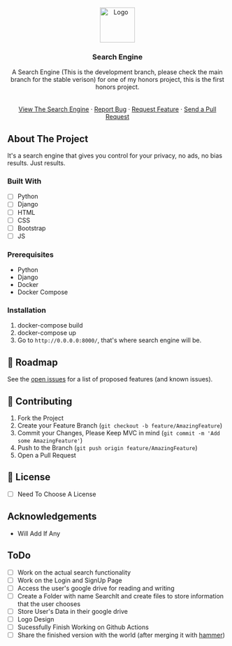 <!-- PROJECT LOGO -->
<br />
<p align="center">
  <a href="https://github.com/roshanlam/HonorsPy/">
    <img src="./logo.png" alt="Logo" width="80" height="80">
  </a>

  <h3 align="center">Search Engine</h3>
  <p align="center">
    A Search Engine (This is the development branch, please check the main branch for the stable verison) for one of my honors project, this is the first honors project.
    <br />
    <br />
    <br />
    <a href="">View The Search Engine</a>
    ·
    <a href="https://github.com/roshanlam/HonorsPy/issues">Report Bug</a>
    ·
    <a href="https://github.com/roshanlam/HonorsPy/issues">Request Feature</a>
    ·
    <a href="https://github.com/roshanlam/HonorsPy/pulls">Send a Pull Request</a>
  </p>

<!-- ABOUT THE PROJECT -->
## About The Project
It's a search engine that gives you control for your privacy, no ads, no bias results. Just results.


### Built With
- [ ] Python
- [ ] Django
- [ ] HTML
- [ ] CSS
- [ ] Bootstrap
- [ ] JS

### Prerequisites

* Python
* Django
* Docker
* Docker Compose

### Installation
1. docker-compose build
2. docker-compose up
3. Go to `http://0.0.0.0:8000/`, that's where search engine will be.

<!-- ROADMAP -->
## 🚧 Roadmap

See the [open issues](https://github.com/roshanlam/HonorsPy/issues) for a list of proposed features (and known issues).

<!-- CONTRIBUTING -->
## 🤝 Contributing
1. Fork the Project
2. Create your Feature Branch (`git checkout -b feature/AmazingFeature`)
3. Commit your Changes, Please Keep MVC in mind (`git commit -m 'Add some AmazingFeature'`)
4. Push to the Branch (`git push origin feature/AmazingFeature`)
5. Open a Pull Request

<!-- LICENSE -->
## 📝 License
- [ ] Need To Choose A License

<!-- ACKNOWLEDGEMENTS -->
## Acknowledgements
* Will Add If Any


## ToDo
- [ ] Work on the actual search functionality 
- [ ] Work on the Login and SignUp Page
- [ ] Access the user's google drive for reading and writing
- [ ] Create a Folder with name SearchIt and create files to store information that the user chooses
- [ ] Store User's Data in their google drive
- [ ] Logo Design
- [ ] Sucessfully Finish Working on Github Actions
- [ ] Share the finished version with the world (after merging it with [hammer](https://github.com/roshanlam/hammer))
